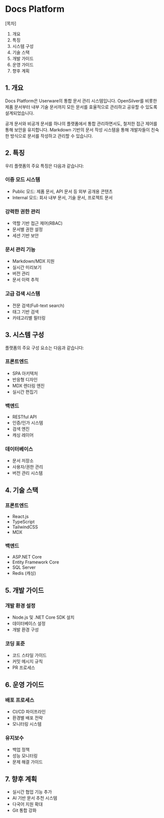 # Docs Platform

[목차]
1. 개요
2. 특징
3. 시스템 구성
4. 기술 스택
5. 개발 가이드
6. 운영 가이드
7. 향후 계획

## 1. 개요
Docs Platform은 Userware의 통합 문서 관리 시스템입니다. OpenSilver를 비롯한 제품 문서부터 내부 기술 문서까지 모든 문서를 효율적으로 관리하고 공유할 수 있도록 설계되었습니다. 

공개 문서와 비공개 문서를 하나의 플랫폼에서 통합 관리하면서도, 철저한 접근 제어를 통해 보안을 유지합니다. Markdown 기반의 문서 작성 시스템을 통해 개발자들이 친숙한 방식으로 문서를 작성하고 관리할 수 있습니다.

## 2. 특징
우리 플랫폼의 주요 특징은 다음과 같습니다:

### 이중 모드 시스템
- Public 모드: 제품 문서, API 문서 등 외부 공개용 콘텐츠
- Internal 모드: 회사 내부 문서, 기술 문서, 프로젝트 문서

### 강력한 권한 관리
- 역할 기반 접근 제어(RBAC)
- 문서별 권한 설정
- 세션 기반 보안

### 문서 관리 기능
- Markdown/MDX 지원
- 실시간 미리보기
- 버전 관리
- 문서 이력 추적

### 고급 검색 시스템
- 전문 검색(Full-text search)
- 태그 기반 검색
- 카테고리별 필터링

## 3. 시스템 구성
플랫폼의 주요 구성 요소는 다음과 같습니다:

### 프론트엔드
- SPA 아키텍처
- 반응형 디자인
- MDX 렌더링 엔진
- 실시간 편집기

### 백엔드
- RESTful API
- 인증/인가 시스템
- 검색 엔진
- 캐싱 레이어

### 데이터베이스
- 문서 저장소
- 사용자/권한 관리
- 버전 관리 시스템

## 4. 기술 스택
### 프론트엔드
- React.js
- TypeScript
- TailwindCSS
- MDX

### 백엔드
- ASP.NET Core
- Entity Framework Core
- SQL Server
- Redis (캐싱)

## 5. 개발 가이드
### 개발 환경 설정
- Node.js 및 .NET Core SDK 설치
- 데이터베이스 설정
- 개발 환경 구성

### 코딩 표준
- 코드 스타일 가이드
- 커밋 메시지 규칙
- PR 프로세스

## 6. 운영 가이드
### 배포 프로세스
- CI/CD 파이프라인
- 환경별 배포 전략
- 모니터링 시스템

### 유지보수
- 백업 정책
- 성능 모니터링
- 문제 해결 가이드

## 7. 향후 계획
- 실시간 협업 기능 추가
- AI 기반 문서 추천 시스템
- 다국어 지원 확대
- Git 통합 강화